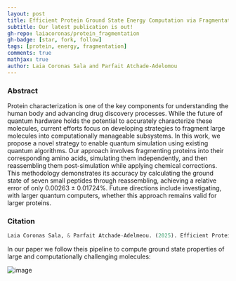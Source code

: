 ```yaml
---
layout: post
title: Efficient Protein Ground State Energy Computation via Fragmentation and Reassembly
subtitle: Our latest publication is out!
gh-repo: laiacoronas/protein_fragmentation
gh-badge: [star, fork, follow]
tags: [protein, energy, fragmentation]
comments: true
mathjax: true
author: Laia Coronas Sala and Parfait Atchade-Adelomou
---
```


### Abstract
Protein characterization is one of the key components for understanding the human body and advancing drug discovery processes. While the future of quantum hardware holds the potential to accurately characterize these molecules, current efforts focus on developing strategies to fragment large molecules into computationally manageable subsystems. In this work, we propose a novel strategy to enable quantum simulation using existing quantum algorithms. Our approach involves fragmenting proteins into their corresponding amino acids, simulating them independently, and then reassembling them post-simulation while applying chemical corrections. This methodology demonstrates its accuracy by calculating the ground state of seven small peptides through reassembling, achieving a relative error of only  0.00263 ± 0.01724%. Future directions include investigating, with larger quantum computers, whether this approach remains valid for larger proteins.

### Citation
```python
Laia Coronas Sala, & Parfait Atchade-Adelmeou. (2025). Efficient Protein Ground State Energy Computation via Fragmentation and Reassembly. arXiv. https://doi.org/10.48550/arXiv.2501.03766
```

In our paper we follow theis pipeline to compute ground state properties of large and computationally challenging molecules:

![image](https://github.com/user-attachments/assets/eb96320e-5bf2-4997-bfae-d90a5a43c2ba)



